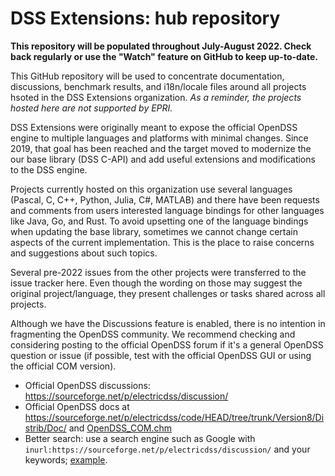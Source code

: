 # DSS Extensions: hub repository

**This repository will be populated throughout July-August 2022. Check back regularly or use the "Watch" feature on GitHub to keep up-to-date.**

This GitHub repository will be used to concentrate documentation, discussions, benchmark results, and i18n/locale files around all projects hsoted in the DSS Extensions organization. *As a reminder, the projects hosted here are not supported by EPRI.*

DSS Extensions were originally meant to expose the official OpenDSS engine to multiple languages and platforms with minimal changes. 
Since 2019, that goal has been reached and the target moved to modernize the our base library (DSS C-API) and add useful extensions and modifications to the DSS engine.

Projects currently hosted on this organization use several languages (Pascal, C, C++, Python, Julia, C#, MATLAB) and there have been requests and comments from users interested language bindings for other languages like Java, Go, and Rust. 
To avoid upsetting one of the language bindings when updating the base library, sometimes we cannot change certain aspects of the current implementation. This is the place to raise concerns and suggestions about such topics.

Several pre-2022 issues from the other projects were transferred to the issue tracker here. Even though the wording on those may suggest the original project/language, they present challenges or tasks shared across all projects.

Although we have the Discussions feature is enabled, there is no intention in fragmenting the OpenDSS community. We recommend checking and considering posting to the official OpenDSS forum if it's a general OpenDSS question or issue (if possible, test with the official OpenDSS GUI or using the official COM version).
- Official OpenDSS discussions: https://sourceforge.net/p/electricdss/discussion/
- Official OpenDSS docs at https://sourceforge.net/p/electricdss/code/HEAD/tree/trunk/Version8/Distrib/Doc/ and [OpenDSS_COM.chm](https://sourceforge.net/p/electricdss/code/HEAD/tree/trunk/Version8/Distrib/x64/OpenDSS_COM.chm?format=raw)
- Better search: use a search engine such as Google with `inurl:https://sourceforge.net/p/electricdss/discussion/` and your keywords; [example](https://www.google.com/search?q=inurl%3Ahttps%3A%2F%2Fsourceforge.net%2Fp%2Felectricdss%2Fdiscussion%2F+DSS+Extensions).
